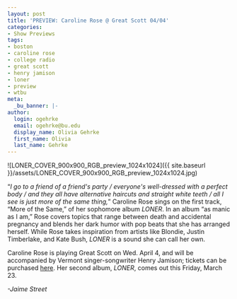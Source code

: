 ```yaml
---
layout: post
title: 'PREVIEW: Caroline Rose @ Great Scott 04/04'
categories:
- Show Previews
tags:
- boston
- caroline rose
- college radio
- great scott
- henry jamison
- loner
- preview
- wtbu
meta:
  _bu_banner: |-
author:
  login: ogehrke
  email: ogehrke@bu.edu
  display_name: Olivia Gehrke
  first_name: Olivia
  last_name: Gehrke
---
```

![LONER_COVER_900x900_RGB_preview_1024x1024]({{ site.baseurl }}/assets/LONER_COVER_900x900_RGB_preview_1024x1024.jpg)

“_I go to a friend of a friend's party / everyone's well-dressed with a perfect body / and they all have alternative haircuts and straight white teeth / all I see is just more of the same thing,_” Caroline Rose sings on the first track, “More of the Same,” of her sophomore album _LONER_. In an album “as manic as I am,” Rose covers topics that range between death and accidental pregnancy and blends her dark humor with pop beats that she has arranged herself. While Rose takes inspiration from artists like Blondie, Justin Timberlake, and Kate Bush, _LONER_ is a sound she can call her own.

Caroline Rose is playing Great Scott on Wed. April 4, and will be accompanied by Vermont singer-songwriter Henry Jamison; tickets can be purchased [here](https://www.axs.com/events/347364/caroline-rose-tickets?skin=greatscott). Her second album, _LONER_, comes out this Friday, March 23.

_\-Jaime Street_